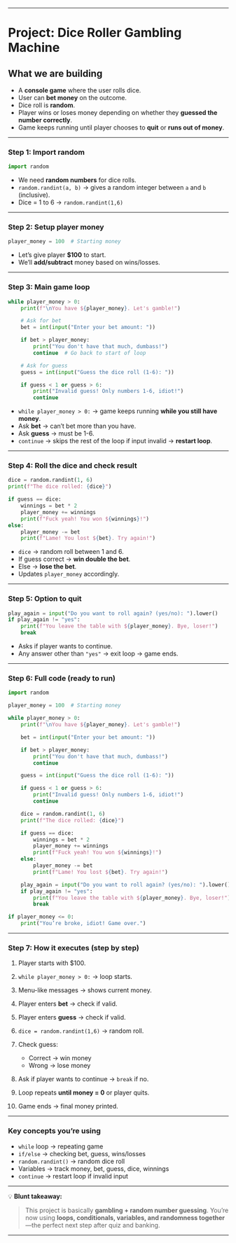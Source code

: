 
---

# **Project: Dice Roller Gambling Machine**

## **What we are building**

* A **console game** where the user rolls dice.
* User can **bet money** on the outcome.
* Dice roll is **random**.
* Player wins or loses money depending on whether they **guessed the number correctly**.
* Game keeps running until player chooses to **quit** or **runs out of money**.

---

### **Step 1: Import random**

```python
import random
```

* We need **random numbers** for dice rolls.
* `random.randint(a, b)` → gives a random integer between `a` and `b` (inclusive).
* Dice = 1 to 6 → `random.randint(1,6)`

---

### **Step 2: Setup player money**

```python
player_money = 100  # Starting money
```

* Let’s give player **\$100** to start.
* We’ll **add/subtract** money based on wins/losses.

---

### **Step 3: Main game loop**

```python
while player_money > 0:
    print(f"\nYou have ${player_money}. Let's gamble!")

    # Ask for bet
    bet = int(input("Enter your bet amount: "))

    if bet > player_money:
        print("You don't have that much, dumbass!")
        continue  # Go back to start of loop

    # Ask for guess
    guess = int(input("Guess the dice roll (1-6): "))

    if guess < 1 or guess > 6:
        print("Invalid guess! Only numbers 1-6, idiot!")
        continue
```

* `while player_money > 0:` → game keeps running **while you still have money**.
* Ask **bet** → can’t bet more than you have.
* Ask **guess** → must be 1-6.
* `continue` → skips the rest of the loop if input invalid → **restart loop**.

---

### **Step 4: Roll the dice and check result**

```python
dice = random.randint(1, 6)
print(f"The dice rolled: {dice}")

if guess == dice:
    winnings = bet * 2
    player_money += winnings
    print(f"Fuck yeah! You won ${winnings}!")
else:
    player_money -= bet
    print(f"Lame! You lost ${bet}. Try again!")
```

* `dice` → random roll between 1 and 6.
* If guess correct → **win double the bet**.
* Else → **lose the bet**.
* Updates `player_money` accordingly.

---

### **Step 5: Option to quit**

```python
play_again = input("Do you want to roll again? (yes/no): ").lower()
if play_again != "yes":
    print(f"You leave the table with ${player_money}. Bye, loser!")
    break
```

* Asks if player wants to continue.
* Any answer other than `"yes"` → exit loop → game ends.

---

### **Step 6: Full code (ready to run)**

```python
import random

player_money = 100  # Starting money

while player_money > 0:
    print(f"\nYou have ${player_money}. Let's gamble!")

    bet = int(input("Enter your bet amount: "))

    if bet > player_money:
        print("You don't have that much, dumbass!")
        continue

    guess = int(input("Guess the dice roll (1-6): "))

    if guess < 1 or guess > 6:
        print("Invalid guess! Only numbers 1-6, idiot!")
        continue

    dice = random.randint(1, 6)
    print(f"The dice rolled: {dice}")

    if guess == dice:
        winnings = bet * 2
        player_money += winnings
        print(f"Fuck yeah! You won ${winnings}!")
    else:
        player_money -= bet
        print(f"Lame! You lost ${bet}. Try again!")

    play_again = input("Do you want to roll again? (yes/no): ").lower()
    if play_again != "yes":
        print(f"You leave the table with ${player_money}. Bye, loser!")
        break

if player_money <= 0:
    print("You’re broke, idiot! Game over.")
```

---

### **Step 7: How it executes (step by step)**

1. Player starts with \$100.
2. `while player_money > 0:` → loop starts.
3. Menu-like messages → shows current money.
4. Player enters **bet** → check if valid.
5. Player enters **guess** → check if valid.
6. `dice = random.randint(1,6)` → random roll.
7. Check guess:

   * Correct → win money
   * Wrong → lose money
8. Ask if player wants to continue → `break` if no.
9. Loop repeats **until money = 0** or player quits.
10. Game ends → final money printed.

---

### **Key concepts you’re using**

* `while` loop → repeating game
* `if/else` → checking bet, guess, wins/losses
* `random.randint()` → random dice roll
* Variables → track money, bet, guess, dice, winnings
* `continue` → restart loop if invalid input

---

💡 **Blunt takeaway:**

> This project is basically **gambling + random number guessing**.
> You’re now using **loops, conditionals, variables, and randomness together**—the perfect next step after quiz and banking.

---
